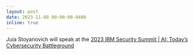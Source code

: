 ```yaml
---
layout: post
date: 2023-11-08 00:00:00-0400
inline: true
---
```


Juia Stoyanovich will speak at the [2023 IBM Security Summit \| AI: Today’s Cybersecurity Battleground](https://wsjcustomevents.com/ibmsecuritysummit2023)
